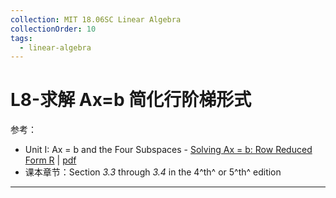 ```yaml
---
collection: MIT 18.06SC Linear Algebra
collectionOrder: 10
tags:
  - linear-algebra
---
```


# L8-求解 Ax=b 简化行阶梯形式
参考：
* Unit I: Ax = b and the Four Subspaces - [Solving Ax = b: Row Reduced Form R](https://ocw.mit.edu/courses/mathematics/18-06sc-linear-algebra-fall-2011/ax-b-and-the-four-subspaces/solving-ax-b-row-reduced-form-r/) | [pdf](./attachments/MIT18_06SCF11_Ses1.8sum.pdf)
* 课本章节：Section *3.3* through *3.4* in the 4^th^ or 5^th^ edition

---